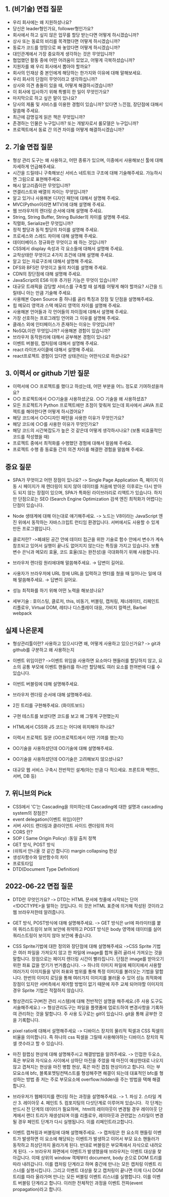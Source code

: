 ## 1. (비기술) 면접 질문

- 우리 회사에는 왜 지원하셨나요?
- 당신은 leader형인가요, follower형인가요?
- 회사에서 하고 싶지 않은 업무를 할당 받는다면 어떻게 하시겠습니까?
- 상사 또는 동료의 비리를 목격했다면 어떻게 하시겠습니까?
- 동료가 코드를 엉망으로 짜 놓았다면 어떻게 하시겠습니까?
- 대인관계에서 가장 중요하게 생각하는 것은 무엇입니까?
- 협업했던 활동 중에 어떤 어려움이 있었고, 어떻게 극복하셨습니까?
- 지원자를 왜 우리 회사에서 뽑아야 할까요?
- 회사의 인재상 중 본인에게 해당하는 한가지와 이유에 대해 말해보세요.
- 우리 회사의 단점이 무엇이라고 생각하십니까?
- 상사와 의견 충돌이 있을 때, 어떻게 해결하시겠습니까?
- 이 회사에 입사하기 위해 특별히 한 일이 무엇인가요?
- 마지막으로 하고 싶은 말이 있나요?
- 당사의 제품 및 서비스를 이용한 경험이 있습니까? 있다면 느낀점, 장단점에 대해서 말씀해 주세요.
- 최근에 감명깊게 읽은 책은 무엇입니까?
- 존경하는 인물은 누구입니까? 또는 개발자로서 롤모델은 누구입니까?
- 프로젝트에서 동료 간 의견 차이를 어떻게 해결하시겠습니까?

## 2. 기술 면접 질문

- 형상 관리 도구는 왜 사용하고, 어떤 종류가 있으며, 이중에서 사용해보신 툴에 대해 자세하게 언급해주세요.
- 시간을 드릴테니 구축해보신 서비스 네트워크 구조에 대해 기술해주세요. 가능하시면 그림으로 표현해주세요.
- 해시 알고리즘이란 무엇입니까?
- 연결리스트와 배열의 차이는 무엇입니까?
- 알고 있거나 사용해본 디자인 패턴에 대해서 설명해 주세요.
- MVC(Python이라면 MTV)에 대해 설명해 주세요.
- 웹 브라우저의 렌더링 순서에 대해 설명해 주세요.
- String, String Buffer, String Builder의 차이를 설명해 주세요.
- 직렬화, Serialize란 무엇입니까?
- 정적 할당과 동적 할당의 차이를 설명해 주세요.
- 프로세스와 스레드 차이에 대해 설명해 주세요.
- 데이터베이스 정규화란 무엇이고 왜 하는 것입니까?
- CSS에서 display 속성과 각 요소들에 대해서 설명해 주세요.
- 교착상태란 무엇이고 4가지 조건에 대해 설명해 주세요.
- 알고 있는 자료구조에 대해서 설명해 주세요.
- DFS와 BFS란 무엇이고 둘의 차이를 설명해 주세요.
- CDN의 장단점에 대해 설명해 주세요.
- JavaScript의 ES6 이후 추가된 기능은 무엇이 있습니까?
- 대규모 트래픽을 감당할 서비스를 구축할 때 설계를 어떻게 해야 할까요? 시간을 드릴테니 아는 만큼 기술해 주세요.
- 사용해본 Open Source 중 하나를 골라 특징과 장점 및 단점을 설명해주세요.
- 힙 메모리 영역과 스택 메모리 영역의 차이를 설명해 주세요.
- 사용해본 언어들과 각 언어들의 차이점에 대해서 설명해 주세요.
- 가장 선호하는 프로그래밍 언어와 그 이유를 설명해 주세요.
- 클래스 외에 인터페이스가 존재하는 이유는 무엇입니까?
- NoSQL이란 무엇입니까? 사용해본 경험이 있습니까?
- 브라우저 동작원리에 대해서 공부해본 경험이 있나요?
- 이벤트 버블링, 캡처링에 대해서 설명해 주세요.
- react 라이프사이클에 대해서 설명해 주세요.
- react프로젝트 경험이 있다면 상태관리는 어떤식으로 하셨나요?

## 3. 이력서 or github 기반 질문

- 이력서에 ○○ 프로젝트를 했다고 하셨는데, 어떤 부분을 어느 정도로 기여하셨을까요?
- ○○ 프로젝트에서 ○○기술을 사용하셨군요. ○○ 기술을 왜 사용하셨죠?
- 모든 프로젝트가 Python 프로젝트에만 초점이 맞춰져 있는데 회사에서 JAVA 프로젝트를 해야한다면 어떻게 하시겠어요?
- 해당 코드에서 ○○디자인 패턴을 사용한 이유가 무엇인가요?
- 해당 코드에 ○○를 사용한 이유가 무엇인가요?
- 해당 코드의 시간복잡도가 높은 것 같은데 어떻게 생각하시나요? (보통 비효율적인 코드를 작성했을 때)
- 프로젝트 중에서 최적화를 수행했던 경험에 대해서 말씀해 주세요.
- 프로젝트 수행 중 동료들 간의 의견 차이를 해결한 경험을 말씀해 주세요.

## 중요 질문

- SPA가 무엇이고 어떤 장점이 있나요?
  -> Single Page Application 즉, 페이지 이동 시 페이지가 재 렌더링이 되지 않아 데이터를 처음에 받아온 이후로는 다시 받아도 되지 않는 장점이 있으며, SPA가 특화된 라이브러리로 리액트가 있습니다. 하지만 단점으로는 SEO (Search Engine Optimization 검색 엔진 최적화가 어렵다는 단점이 있습니다.

- Node 생태계에 대해 아는대로 얘기해주세요.
  -> 노드는 V8이라는 JavaScript 엔진 위에서 동작하는 자바스크립트 런티임 환경입니다. 서버에서도 사용할 수 있게 만든 프로그램입니다.

- 클로저란?
  ->폐쇄된 공간 안에 데이터 접근을 위한 기술로 함수 안에서 변수가 계속 참조되고 있어서 실행이 끝나도 없어지지 않는다는 특징을 가지고 있습니다. 보통 변수 은닉과 메모리 효율, 코드 효율(또는 완전성)을 극대화하기 위해 사용합니다.

- 브라우저 렌더링 원리에대해 말씀해주세요. → 답변이 길어요.
- 사용자가 브라우저에 URL 창에 URL을 입력하고 엔터를 쳤을 때 일어나는 일에 대해 말씀해주세요. → 답변이 길어요.
- 성능 최적화를 하기 위해 어떤 노력을 해보셨나요?
- 세부기술 : 호이스팅, 클로저, this, 비동기, 버블링, 캡처링, 제너레이터, 리페인트 리플로우, Virtual DOM, 레티나 디스플레이 대응, 가비지 컬렉션, Barbel webpack

## 실제 나온문제

- 형상관리툴이란? 사용하고 있으시다면 왜, 어떻게 사용하고 있으신가요?
  -> git과 github를 구분하고 왜 사용하는지
- 이벤트 위임이란?
  ->이벤트 위임을 사용하면 요소마다 핸들러를 할당하지 않고, 요소의 공통 부모에 이벤트 핸들러를 하나만 할당해도 여러 요소를 한꺼번에 다룰 수 있습니다.

- 이번트 버블링에 대해 설명해주세요.
- 브라우저 렌더링 순서에 대해 설명해주세요.
- 2진 트리를 구현해주세요. (화이트보드)
- 구현 테스트를 보셨다면 코드를 보고 왜 그렇게 구현했는지
- HTML에서 CSS와 JS 코드는 어디에 위치해야 하나요?
- 이력서 프로젝트 질문 (OO프로젝트에서 어떤 기여를 했는지)
- OO기술을 사용하셨던데 OO기술에 대해 설명해주세요.
- OO기술을 사용하셨던데 OO기술은 고려해보지 않으셨나요?
- 대규모 웹 서비스 구축시 전반적인 설계(아는 만큼 다 적으세요. 프론트와 백엔드, 서버, DB 등)

## 7. 위니브의 Pick

- CSS에서 'C’는 Cascading을 의미하는데 Cascading에 대한 설명과 cascading system의 장점은?
- event delegation(이벤트 위임)이란?
- 서버 사이드 랜더링과 클라이언트 사이드 랜더링의 차이
- CORS 란?
- SOP ( Same Origin Policy) :동일 출처 정책
- GET 방식, POST 방식
- (쉬워서 안나올 것 같긴 합니다) margin collapsing 현상
- 생성자함수와 일반함수의 차이
- 프로토타입
- DTD(Document Type Definition)

## 2022-06-22 면접 질문

- DTD란 무엇인가요?
  -> DTD는 HTML 문서에 첫줄에 시작되는 단어 <!DOCTYPE>을 말하는 것입니다. 이 것은 HTML 표준에 의거해 작성된 것이라고 웹 브라우저한테 알려줍니다.

- GET 방식, POST방식에 대해 설명해주세요.
  -> GET 방식은 url에 파라미터를 붙여 쿼리스트링이 보여 보안에 취약하고 POST 방식은 body 영역에 데이터를 실어 쿼리스트링이 보이지 않아 보안에 좋습니다.

- CSS Sprite기법에 대한 정의와 장단점에 대해 설명해주세요
  ->CSS Sprite 기법은 여러 파일을 가져오지 않고 한 파일에 image를 합쳐 올려 골라서 가져오는 것을 말합니다. 장점으로는 페이지 렌더링 시간이 빨라집니다. 단점은 image를 받아오기 위한 좌표 값을 얻기가 번거롭습니다.
  -> 하나의 이미지 파일에 페이지에서 사용할 여러가지 이미지들을 넣어 좌표와 범위를 통해 특정 이미지를 불러오는 기법을 말합니다. 한번의 이미지 로딩을 통해 여러가지 이미지를 불러올 수 있어 성능 최적화에 장점이 있지만 서버측에서 제어할 방법이 없기 때문에 자주 교체 되어야할 이미지의 경우 Sprite 기법은 적절하지 않습니다.

- 형상관리도구(버전 관리 시스템)에 대해 전반적인 설명을 해주세요.(주 사용 도구도 서술해주세요.)
  -> 형상관리도구는 파일을 플랫폼에 업로드하여 변경사항을 기록하여 관리하는 것을 말합니다. 주 사용 도구로는 git이 있습니다. git을 통해 공부한 것을 기록합니다.

- pixel ratio에 대해서 설명해주세요
  -> 디바이스 장치의 물리적 픽셀과 CSS 픽셀의 비율을 의미합니다. 즉 하나의 css 픽셀을 그릴때 사용해야하는 디바이스 장치의 픽셀 갯수라고 할 수 있습니다.

- 마진 컬랩싱 현상에 대해 설명해주시고 해결방법을 알려주세요.
  -> 인접한 두요소, 혹은 부모와 자식요소 사이에서 상하단 마진을 주었을 때 마진이 예상한대로 나오지 않고 겹쳐지는 현상을 마진 병합 현상, 혹은 마진 겹침 현상이라고 합니다. 이는 부모요소에 bfc, 블록포멧팅컨텍스트를 형성해주면 해결이 되는데 대표적인 bfc를 형성하는 방법 중 저는 주로 부모요소에 overflow:hidden을 주는 방법을 택해 해결합니다.

- 브라우저가 웹페이지를 랜더링 하는 과정을 설명해주세요.
  -> 1. 파싱 2. 스타일 계산 3. 레이아웃 4. 페인트 5. 컴포지팅의 다섯단계로 이루어져 있습니다.  각 단계는 반드시 전 단계의 데이터가 필요하며,  html의 레이아웃이 변경될 경우 레이아웃 단계에서 랜더 트리가 재생성되며 이를 리플로우, 레이아웃과 관련없는 스타일이 변경될 경우 페인트 단계가 다시 실행됩니다. 이를 리페인트라고합니다.

- 이벤트 캡쳐링과 버블링에 대해 설명해주세요.
  -> 캡처링은 한 요소의 핸들링 이벤트가 발생하면 이 요소에 해당되는 이벤트가 발생하고 이어서 부모 요소 핸들러가 동작하고 최상단까지 올라가게 된다. 반대로
  버블링은 부모쪽에서 자식으로 내려오게 된다.
  -> 브라우저 화면에서 이벤트가 발생했을때 브라우저는 이벤트 대상을 찾아갑니다. 이때 상위의 window 객체부터 document, body 순으로 DOM 트리를 따라 내려갑니다. 이를 캡처링 단계라고 하며 중간에 만나는 모든 캡처링 이벤트 리스너를 실행시킵니다. 그리고 이벤트 대상을 찾고 캡처링이 끝나면 이제 다시 DOM 트리를 따라 올라가며 만나는 모든 버블링 이벤트 리스너를 실행합니다. 이를 이벤트 버블링 단계라고 합니다. 이러한 전체적인 과정을 이벤트 전파(event propagation)라고 합니다.
